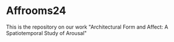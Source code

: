 # Affrooms24
This is the repository on our work "Architectural Form and Affect: A Spatiotemporal Study of Arousal"
